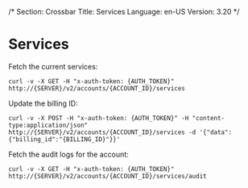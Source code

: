 /*
Section: Crossbar
Title: Services
Language: en-US
Version: 3.20
*/

# Services

Fetch the current services:

    curl -v -X GET -H "x-auth-token: {AUTH_TOKEN}" http://{SERVER}/v2/accounts/{ACCOUNT_ID}/services

Update the billing ID:

    curl -v -X POST -H "x-auth-token: {AUTH_TOKEN}" -H "content-type:application/json" http://{SERVER}/v2/accounts/{ACCOUNT_ID}/services -d '{"data":{"billing_id":"{BILLING_ID}"}}'

Fetch the audit logs for the account:

    curl -v -X GET -H "x-auth-token: {AUTH_TOKEN}" http://{SERVER}/v2/accounts/{ACCOUNT_ID}/services/audit
